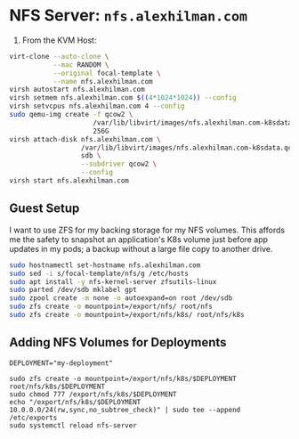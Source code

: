 # NFS Server: `nfs.alexhilman.com`

1. From the KVM Host:

```bash
virt-clone --auto-clone \
           --mac RANDOM \
           --original focal-template \
           --name nfs.alexhilman.com
virsh autostart nfs.alexhilman.com
virsh setmem nfs.alexhilman.com $((4*1024*1024)) --config
virsh setvcpus nfs.alexhilman.com 4 --config
sudo qemu-img create -f qcow2 \
                     /var/lib/libvirt/images/nfs.alexhilman.com-k8sdata.qcow2 \
                     256G
virsh attach-disk nfs.alexhilman.com \
                  /var/lib/libvirt/images/nfs.alexhilman.com-k8sdata.qcow2 \
                  sdb \
                  --subdriver qcow2 \
                  --config
virsh start nfs.alexhilman.com
```

## Guest Setup

I want to use ZFS for my backing storage for my NFS volumes. This affords me the safety to snapshot an application's K8s volume just before app updates in my pods; a backup without a large file copy to another drive.

```bash
sudo hostnamectl set-hostname nfs.alexhilman.com
sudo sed -i s/focal-template/nfs/g /etc/hosts
sudo apt install -y nfs-kernel-server zfsutils-linux
sudo parted /dev/sdb mklabel gpt
sudo zpool create -m none -o autoexpand=on root /dev/sdb
sudo zfs create -o mountpoint=/export/nfs/ root/nfs
sudo zfs create -o mountpoint=/export/nfs/k8s/ root/nfs/k8s
```

## Adding NFS Volumes for Deployments

```shell script
DEPLOYMENT="my-deployment"

sudo zfs create -o mountpoint=/export/nfs/k8s/$DEPLOYMENT root/nfs/k8s/$DEPLOYMENT
sudo chmod 777 /export/nfs/k8s/$DEPLOYMENT
echo "/export/nfs/k8s/$DEPLOYMENT  10.0.0.0/24(rw,sync,no_subtree_check)" | sudo tee --append /etc/exports
sudo systemctl reload nfs-server
```